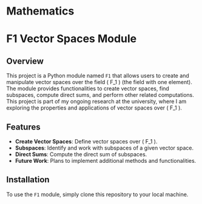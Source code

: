 # Mathematics
# F1 Vector Spaces Module

## Overview

This project is a Python module named `F1` that allows users to create and manipulate vector spaces over the field \( F_1 \) (the field with one element). The module provides functionalities to create vector spaces, find subspaces, compute direct sums, and perform other related computations. This project is part of my ongoing research at the university, where I am exploring the properties and applications of vector spaces over \( F_1 \).

## Features

- **Create Vector Spaces**: Define vector spaces over \( F_1 \).
- **Subspaces**: Identify and work with subspaces of a given vector space.
- **Direct Sums**: Compute the direct sum of subspaces.
- **Future Work**: Plans to implement additional methods and functionalities.

## Installation

To use the `F1` module, simply clone this repository to your local machine.

```bash